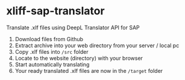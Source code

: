 # xliff-sap-translator
Translate .xlf files using DeepL Translator API for SAP

1. Download files from Github
2. Extract archive into your web directory from your server / local pc
3. Copy .xlf files into `/src` folder
4. Locate to the website (directory) with your browser
5. Start automatically translating
6. Your ready translated .xlf files are now in the `/target` folder
